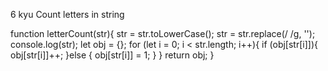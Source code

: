 6 kyu
Count letters in string

function letterCount(str){
  str = str.toLowerCase();
   str = str.replace(/ /g, '');
   console.log(str);
   let obj = {};
   for (let i = 0; i < str.length; i++){
     if (obj[str[i]]){
       obj[str[i]]++;
     }else {
       obj[str[i]] = 1;
     }
   }
   return obj;
 }
